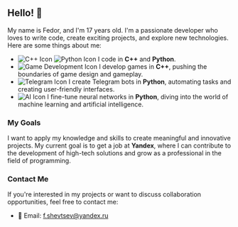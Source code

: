 <h2>Hello! 👋</h2>
<p>My name is Fedor, and I'm 17 years old. I'm a passionate developer who loves to write code, create exciting projects, and explore new technologies. Here are some things about me:</p>

<ul>
    <li class="icons"><img src="https://img.icons8.com/color/48/000000/c-plus-plus-logo.png" alt="C++ Icon"> <img src="https://img.icons8.com/color/48/000000/python.png" alt="Python Icon"> I code in <strong>C++</strong> and <strong>Python</strong>.</li>
    <li class="icons"><img src="https://img.icons8.com/color/48/000000/unity.png" alt="Game Development Icon"> I develop games in <strong>C++</strong>, pushing the boundaries of game design and gameplay.</li>
    <li class="icons"><img src="https://img.icons8.com/color/48/000000/telegram-app.png" alt="Telegram Icon"> I create Telegram bots in <strong>Python</strong>, automating tasks and creating user-friendly interfaces.</li>
    <li class="icons"><img src="https://img.icons8.com/color/48/000000/artificial-intelligence.png" alt="AI Icon"> I fine-tune neural networks in <strong>Python</strong>, diving into the world of machine learning and artificial intelligence.</li>
</ul>

<h3>My Goals</h3>
<p>I want to apply my knowledge and skills to create meaningful and innovative projects. My current goal is to get a job at <strong>Yandex</strong>, where I can contribute to the development of high-tech solutions and grow as a professional in the field of programming.</p>

<h3>Contact Me</h3>
<p>If you're interested in my projects or want to discuss collaboration opportunities, feel free to contact me:</p>

<ul class="contact">
    <li>📧 Email: <a href="mailto:f.shevtsev@yandex.ru">f.shevtsev@yandex.ru</a></li>
</ul>
